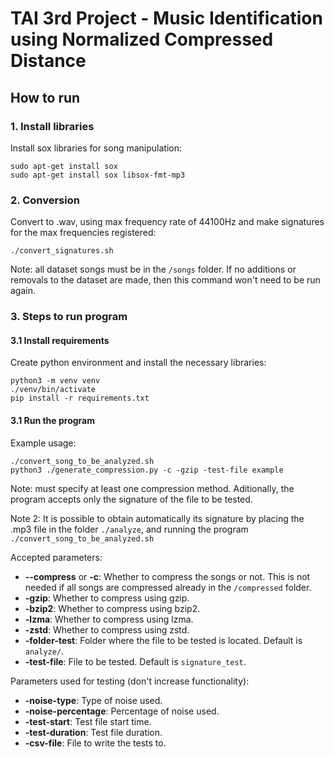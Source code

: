 # TAI 3rd Project - Music Identification using Normalized Compressed Distance

## How to run

### 1. Install libraries

Install sox libraries for song manipulation:

```
sudo apt-get install sox
sudo apt-get install sox libsox-fmt-mp3
```

### 2. Conversion

Convert to .wav, using max frequency rate of 44100Hz and make signatures for the max frequencies registered:

```./convert_signatures.sh```

Note: all dataset songs must be in the `/songs` folder. If no additions or removals to the dataset are made, then this command won't need to be run again.

### 3. Steps to run program

#### 3.1 Install requirements

Create python environment and install the necessary libraries:

```
python3 -m venv venv 
./venv/bin/activate
pip install -r requirements.txt
```

#### 3.1 Run the program

Example usage:

```
./convert_song_to_be_analyzed.sh
python3 ./generate_compression.py -c -gzip -test-file example
```

Note: must specify at least one compression method. Aditionally, the program accepts only the signature of the file to be tested. 

Note 2: It is possible to obtain automatically its signature by placing the .mp3 file in the folder `./analyze`, and running the program `./convert_song_to_be_analyzed.sh`

Accepted parameters:
 - **--compress** or **-c**: Whether to compress the songs or not. This is not needed if all songs are compressed already in the `/compressed` folder.
 - **-gzip**: Whether to compress using gzip.
 - **-bzip2**: Whether to compress using bzip2.
 - **-lzma**: Whether to compress using lzma.
 - **-zstd**: Whether to compress using zstd.
 - **-folder-test**: Folder where the file to be tested is located. Default is `analyze/`.
 - **-test-file**: File to be tested. Default is `signature_test`.

 Parameters used for testing (don't increase functionality):
 - **-noise-type**: Type of noise used.
 - **-noise-percentage**: Percentage of noise used.
 - **-test-start**: Test file start time.
 - **-test-duration**: Test file duration.
 - **-csv-file**: File to write the tests to.
